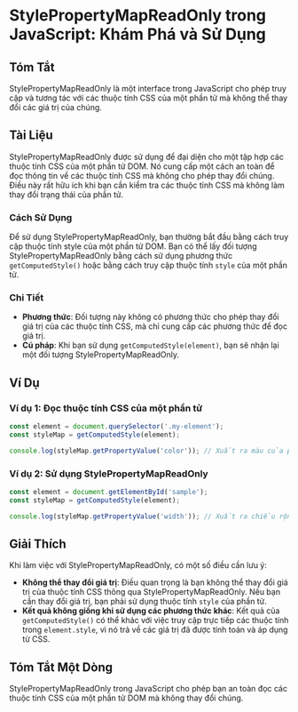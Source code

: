 <!--
Meta Description: # StylePropertyMapReadOnly trong JavaScript: Khám Phá và Sử Dụng ## Tóm Tắt StylePropertyMapReadOnly là một interface trong JavaScript cho phép truy c...
Meta Keywords: của, tính, một, thuộc, các
-->

# StylePropertyMapReadOnly trong JavaScript: Khám Phá và Sử Dụng

## Tóm Tắt
StylePropertyMapReadOnly là một interface trong JavaScript cho phép truy cập và tương tác với các thuộc tính CSS của một phần tử mà không thể thay đổi các giá trị của chúng.

## Tài Liệu
StylePropertyMapReadOnly được sử dụng để đại diện cho một tập hợp các thuộc tính CSS của một phần tử DOM. Nó cung cấp một cách an toàn để đọc thông tin về các thuộc tính CSS mà không cho phép thay đổi chúng. Điều này rất hữu ích khi bạn cần kiểm tra các thuộc tính CSS mà không làm thay đổi trạng thái của phần tử.

### Cách Sử Dụng
Để sử dụng StylePropertyMapReadOnly, bạn thường bắt đầu bằng cách truy cập thuộc tính style của một phần tử DOM. Bạn có thể lấy đối tượng StylePropertyMapReadOnly bằng cách sử dụng phương thức `getComputedStyle()` hoặc bằng cách truy cập thuộc tính `style` của một phần tử.

### Chi Tiết
- **Phương thức**: Đối tượng này không có phương thức cho phép thay đổi giá trị của các thuộc tính CSS, mà chỉ cung cấp các phương thức để đọc giá trị.
- **Cú pháp**: Khi bạn sử dụng `getComputedStyle(element)`, bạn sẽ nhận lại một đối tượng StylePropertyMapReadOnly.

## Ví Dụ
### Ví dụ 1: Đọc thuộc tính CSS của một phần tử
```javascript
const element = document.querySelector('.my-element');
const styleMap = getComputedStyle(element);

console.log(styleMap.getPropertyValue('color')); // Xuất ra màu của phần tử
```

### Ví dụ 2: Sử dụng StylePropertyMapReadOnly
```javascript
const element = document.getElementById('sample');
const styleMap = getComputedStyle(element);

console.log(styleMap.getPropertyValue('width')); // Xuất ra chiều rộng của phần tử
```

## Giải Thích
Khi làm việc với StylePropertyMapReadOnly, có một số điều cần lưu ý:
- **Không thể thay đổi giá trị**: Điều quan trọng là bạn không thể thay đổi giá trị của thuộc tính CSS thông qua StylePropertyMapReadOnly. Nếu bạn cần thay đổi giá trị, bạn phải sử dụng thuộc tính `style` của phần tử.
- **Kết quả không giống khi sử dụng các phương thức khác**: Kết quả của `getComputedStyle()` có thể khác với việc truy cập trực tiếp các thuộc tính trong `element.style`, vì nó trả về các giá trị đã được tính toán và áp dụng từ CSS.

## Tóm Tắt Một Dòng
StylePropertyMapReadOnly trong JavaScript cho phép bạn an toàn đọc các thuộc tính CSS của một phần tử DOM mà không thay đổi chúng.
